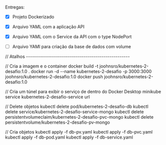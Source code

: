 Entregas:

- [x] Projeto Dockerizado
- [x] Arquivo YAML com a aplicação API
- [x] Arquivo YAML com o Service da API com o type NodePort
- [ ] Arquivo YAMl para criação da base de dados com volume



// Atalhos ----------------------------------------------------

// Cria a imagem e o container
docker build -t joohnsro/kubernetes-2-desafio:1.0 .
docker run -d --name kubernetes-2-desafio -p 3000:3000 joohnsro/kubernetes-2-desafio:1.0
docker push joohnsro/kubernetes-2-desafio:1.0

// Cria um túnel para exibir o serviço de dentro do Docker Desktop
minikube service kubernetes-2-desafio-service url

// Delete objetos
kubectl delete pod/kubernetes-2-desafio-db
kubectl delete service/kubernetes-2-desafio-service-mongo
kubectl delete persistentvolumeclaim/kubernetes-2-desafio-pvc-mongo
kubectl delete persistentvolume/kubernetes-2-desafio-pv-mongo

// Cria objetos
kubectl apply -f db-pv.yaml
kubectl apply -f db-pvc.yaml
kubectl apply -f db-pod.yaml
kubectl apply -f db-service.yaml